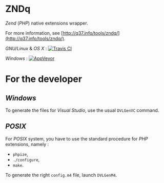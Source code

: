 # ZNDq

*Zend* (*PHP*) native extensions wrapper.


For more information, see [http://q37.info/tools/zndq/](http://q37.info/tools/zndq/).

*GNU/Linux* & *OS X* : [![Travis CI](https://travis-ci.org/epeios-q37/zndq.png)](https://travis-ci.org/epeios-q37/zndq)
 
*Windows* : [![AppVeyor](http://ci.appveyor.com/api/projects/status/github/epeios-q37/zndq)](http://ci.appveyor.com/project/epeios-q37/zndq)


# For the developer

## *Windows*

To generate the files for *Visual Studio*, use the usual `DVLGenVC` command.

## *POSIX*

For *POSIX* system, you have to use the standard procedure for *PHP* extensions, namely :
- `phpize`,
- `./configure`,
- `make`.

To generate the right `config.m4` file, launch `DVLGenM4`.




